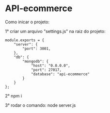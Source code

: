 # API-ecommerce

Como inicar o projeto:

1° criar um arquivo "settings.js" na raiz do projeto:

```
module.exports = {
    "server": {
        "port": 3001,
    },
    "db": {
        "mongodb": {
            "host": "0.0.0.0",
            "port": 27017,
            "database": "api-ecommerce" 
        }
    }
};
```

2° npm i

3° rodar o comando: node server.js
